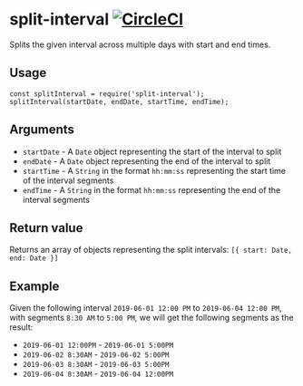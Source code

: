# split-interval [![CircleCI](https://circleci.com/gh/jmercha/split-interval/tree/master.svg?style=svg)](https://circleci.com/gh/jmercha/split-interval/tree/master)

Splits the given interval across multiple days with start and end times.

## Usage

```
const splitInterval = require('split-interval');
splitInterval(startDate, endDate, startTime, endTime);
```

## Arguments

* `startDate` - A `Date` object representing the start of the interval to split
* `endDate` - A `Date` object representing the end of the interval to split
* `startTime` - A `String` in the format `hh:mm:ss` representing the start time of the interval segments
* `endTime` - A `String` in the format `hh:mm:ss` representing the end of the interval segments

## Return value

Returns an array of objects representing the split intervals: `[{ start: Date, end: Date }]`

## Example

Given the following interval `2019-06-01 12:00 PM` to `2019-06-04 12:00 PM`, with segments `8:30 AM` to `5:00 PM`, we will get the following segments as the result:

* `2019-06-01 12:00PM` - `2019-06-01 5:00PM`
* `2019-06-02 8:30AM` - `2019-06-02 5:00PM`
* `2019-06-03 8:30AM` - `2019-06-03 5:00PM`
* `2019-06-04 8:30AM` - `2019-06-04 12:00PM`

